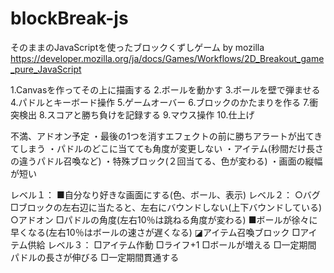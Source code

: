 # blockBreak-js

そのままのJavaScriptを使ったブロックくずしゲーム
by mozilla
https://developer.mozilla.org/ja/docs/Games/Workflows/2D_Breakout_game_pure_JavaScript

1.Canvasを作ってその上に描画する
2.ボールを動かす
3.ボールを壁で弾ませる
4.パドルとキーボード操作
5.ゲームオーバー
6.ブロックのかたまりを作る
7.衝突検出
8.スコアと勝ち負けを記録する
9.マウス操作
10.仕上げ


不満、アドオン予定
・最後の1つを消すエフェクトの前に勝ちアラートが出てきてしまう
・パドルのどこに当てても角度が変更しない
・アイテム(秒間だけ長さの違うパドル召喚など)
・特殊ブロック(２回当てる、色が変わる)
・画面の縦幅が短い

レベル１：
    ■自分なり好きな画面にする(色、ボール、表示)
レベル２：
  ○バグ
    □ブロックの左右辺に当たると、左右にバウンドしない(上下バウンドしている)
  ○アドオン
    □パドルの角度(左右10％は跳ねる角度が変わる)
    ■ボールが徐々に早くなる(左右10％はボールの速さが遅くなる)
    ◪アイテム召喚ブロック
    □アイテム供給
レベル３：
    □アイテム作動
        □ライフ+1
        □ボールが増える
        □一定期間パドルの長さが伸びる
        □一定期間貫通する